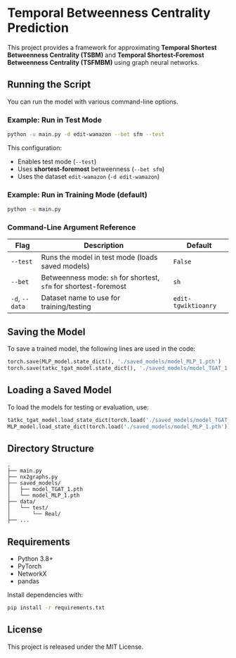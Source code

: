 # Temporal Betweenness Centrality Prediction

This project provides a framework for approximating **Temporal Shortest Betweenness Centrality (TSBM)** and **Temporal Shortest-Foremost Betweenness Centrality (TSFMBM)** using graph neural networks.

## Running the Script

You can run the model with various command-line options.

### Example: Run in Test Mode
```bash
python -u main.py -d edit-wamazon --bet sfm --test
```

This configuration:
- Enables test mode (`--test`)
- Uses **shortest-foremost** betweenness (`--bet sfm`)
- Uses the dataset `edit-wamazon` (`-d edit-wamazon`)

### Example: Run in Training Mode (default)
```bash
python -u main.py
```

### Command-Line Argument Reference

| Flag             | Description                                                      | Default              |
|------------------|------------------------------------------------------------------|----------------------|
| `--test`         | Runs the model in test mode (loads saved models)                | `False`              |
| `--bet`          | Betweenness mode: `sh` for shortest, `sfm` for shortest-foremost | `sh`                 |
| `-d`, `--data`   | Dataset name to use for training/testing                         | `edit-tgwiktioanry`  |

## Saving the Model

To save a trained model, the following lines are used in the code:
```python
torch.save(MLP_model.state_dict(), './saved_models/model_MLP_1.pth')
torch.save(tatkc_tgat_model.state_dict(), './saved_models/model_TGAT_1.pth')
```

## Loading a Saved Model

To load the models for testing or evaluation, use:
```python
tatkc_tgat_model.load_state_dict(torch.load('./saved_models/model_TGAT_1.pth'))
MLP_model.load_state_dict(torch.load('./saved_models/model_MLP_1.pth'))
```

## Directory Structure

```
.
├── main.py
├── nx2graphs.py
├── saved_models/
│   ├── model_TGAT_1.pth
│   └── model_MLP_1.pth
├── data/
│   └── test/
│       └── Real/
├── ...
```

## Requirements

- Python 3.8+
- PyTorch
- NetworkX
- pandas

Install dependencies with:
```bash
pip install -r requirements.txt
```

## License

This project is released under the MIT License.

